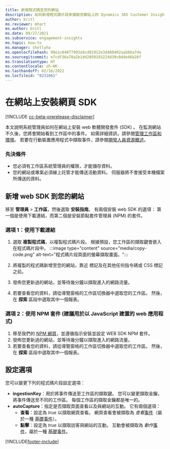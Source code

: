 ```yaml
---
title: 新增程式碼至您的網站
description: 如何新增程式碼片段來擷取您網站上的 Dynamics 365 Customer Insights 事件。
author: britl
ms.reviewer: mhart
ms.author: britl
ms.date: 09/27/2021
ms.subservice: engagement-insights
ms.topic: how-to
ms.manager: shellyha
ms.openlocfilehash: 99e1c04877993a9cd81912e3d400402aab06a7de
ms.sourcegitcommit: e7cdf36a78a2b1dd2850183224d39c8dde46b26f
ms.translationtype: HT
ms.contentlocale: zh-HK
ms.lasthandoff: 02/16/2022
ms.locfileid: "8231061"
---
```

# <a name="install-the-web-sdk-on-a-website"></a>在網站上安裝網頁 SDK

[!INCLUDE [cc-beta-prerelease-disclaimer](includes/cc-beta-prerelease-disclaimer.md)]

本文說明系統管理員如何在網站上安裝 web 軟體開發套件 (SDK) 。 在監測網站不久後，您將會開始看到工作區中的事件。 如需詳細資訊，請參閱[管理工作區和環境](manage-environments-workspaces.md)。 若要在行動裝置應用程式中擷取事件，請參閱[開發人員資源概述](developer-resources.md)。


### <a name="prerequisites"></a>先決條件

* 您必須有工作區系統管理員的權限，才能儲存資料。
* 您的網站或專案必須線上託管才能傳送活動資料。 伺服器將不會接受本機檔案所傳送的資料。


## <a name="add-web-sdk-to-your-website"></a>新增 web SDK 到您的網站

移至 **管理員** > **工作區**，然後選取 **安裝指南**。 有兩個安裝 web SDK 的選項： 第一個是使用下載連結，而第二個是安裝節點套件管理員 (NPM) 的套件。

### <a name="option-1-using-the-download-link"></a>選項 1：使用下載連結

1. 選取 **複製程式碼**，以複製程式碼片段。 根據預設，您工作區的擷取鍵會嵌入在程式碼片段中。
  :::image type="content" source="media/copy-code.png" alt-text="程式碼片段頁面的螢幕擷取畫面。":::

1. 將複製的程式碼新增至您的網站，靠近 <head> 標記及在其他任何指令碼或 CSS 標記之前。
1. 發佈您更新過的網站，並等待幾分鐘以擷取進入的網路流量。
1. 若要查看您的資料，請從導覽窗格的工作區切換器中選取您的工作區。 然後，在 **探索** 區段中選取其中一個報表。

### <a name="option-2-using-the-npm-package-recommended-for-javascript-based-web-apps"></a>選項 2：使用 NPM 套件 (建議用於以 JavaScript 建置的 web 應用程式)

1. 移至我們的 [NPM 網頁](https://www.npmjs.com/package/engagementinsights-web)，並遵循指示安裝並設定 WEB SDK NPM 套件。
1. 發佈您更新過的網站，並等待幾分鐘以擷取進入的網路流量。
1. 若要查看您的資料，請從導覽窗格的工作區切換器中選取您的工作區。 然後，在 **探索** 區段中選取其中一個報表。

## <a name="configuration-options"></a>設定選項

您可以變更下列的程式碼片段設定選項：

- **ingestionKey**：用於將事件傳送至工作區的擷取鍵。 您可以變更擷取金鑰，將事件傳送至不同的工作區。 每個工作區的擷取金鑰都是唯一的。
- **autoCapture**：指定是否擷取頁面查看以及與網站的互動。 它有兩個選項：
    - **查看**：設定為 *true* 以擷取網頁查看。 網頁查看會被擷取為 *查看*[事件](glossary.md#event)（屬於一種 [基礎事件](glossary.md#base-event)）。
    - **點擊**：設定為 *true* 以擷取訪客與網站的互動。 互動會被擷取為 *動作*[事件](glossary.md#event)，屬於一種 [基礎事件](glossary.md#base-event)。

[!INCLUDE[footer-include](../includes/footer-banner.md)]
